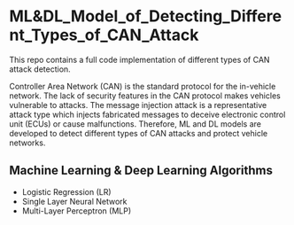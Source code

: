 # ML&DL_Model_of_Detecting_Different_Types_of_CAN_Attack
This repo contains a full code implementation of different types of CAN attack detection.

Controller Area Network (CAN) is the standard protocol for the in-vehicle network. The lack of security features in the CAN protocol makes vehicles vulnerable to attacks. The message injection attack is a representative attack type which injects fabricated messages to deceive electronic control unit (ECUs) or cause malfunctions. Therefore, ML and DL models are developed to detect different types of CAN attacks and protect vehicle networks.

## Machine Learning & Deep Learning Algorithms
* Logistic Regression (LR)
* Single Layer Neural Network
* Multi-Layer Perceptron (MLP)

